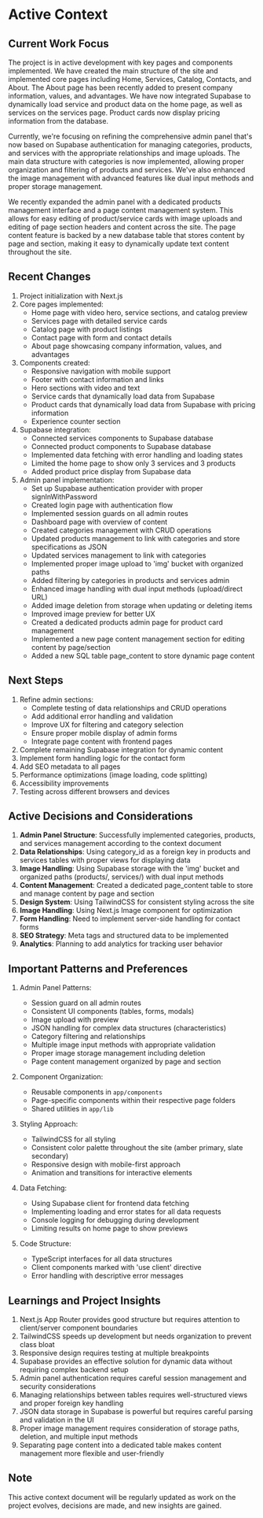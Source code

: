 # Active Context

## Current Work Focus

The project is in active development with key pages and components implemented. We have created the main structure of the site and implemented core pages including Home, Services, Catalog, Contacts, and About. The About page has been recently added to present company information, values, and advantages. We have now integrated Supabase to dynamically load service and product data on the home page, as well as services on the services page. Product cards now display pricing information from the database.

Currently, we're focusing on refining the comprehensive admin panel that's now based on Supabase authentication for managing categories, products, and services with the appropriate relationships and image uploads. The main data structure with categories is now implemented, allowing proper organization and filtering of products and services. We've also enhanced the image management with advanced features like dual input methods and proper storage management.

We recently expanded the admin panel with a dedicated products management interface and a page content management system. This allows for easy editing of product/service cards with image uploads and editing of page section headers and content across the site. The page content feature is backed by a new database table that stores content by page and section, making it easy to dynamically update text content throughout the site.

## Recent Changes

1. Project initialization with Next.js
2. Core pages implemented:
   - Home page with video hero, service sections, and catalog preview
   - Services page with detailed service cards
   - Catalog page with product listings
   - Contact page with form and contact details
   - About page showcasing company information, values, and advantages
3. Components created:
   - Responsive navigation with mobile support
   - Footer with contact information and links
   - Hero sections with video and text
   - Service cards that dynamically load data from Supabase
   - Product cards that dynamically load data from Supabase with pricing information
   - Experience counter section
4. Supabase integration:
   - Connected services components to Supabase database
   - Connected product components to Supabase database
   - Implemented data fetching with error handling and loading states
   - Limited the home page to show only 3 services and 3 products
   - Added product price display from Supabase data
5. Admin panel implementation:
   - Set up Supabase authentication provider with proper signInWithPassword
   - Created login page with authentication flow
   - Implemented session guards on all admin routes
   - Dashboard page with overview of content
   - Created categories management with CRUD operations
   - Updated products management to link with categories and store specifications as JSON
   - Updated services management to link with categories
   - Implemented proper image upload to 'img' bucket with organized paths
   - Added filtering by categories in products and services admin
   - Enhanced image handling with dual input methods (upload/direct URL)
   - Added image deletion from storage when updating or deleting items
   - Improved image preview for better UX
   - Created a dedicated products admin page for product card management
   - Implemented a new page content management section for editing content by page/section
   - Added a new SQL table page_content to store dynamic page content

## Next Steps

1. Refine admin sections:
   - Complete testing of data relationships and CRUD operations
   - Add additional error handling and validation
   - Improve UX for filtering and category selection
   - Ensure proper mobile display of admin forms
   - Integrate page content with frontend pages
2. Complete remaining Supabase integration for dynamic content
3. Implement form handling logic for the contact form
4. Add SEO metadata to all pages
5. Performance optimizations (image loading, code splitting)
6. Accessibility improvements
7. Testing across different browsers and devices

## Active Decisions and Considerations

1. **Admin Panel Structure**: Successfully implemented categories, products, and services management according to the context document
2. **Data Relationships**: Using category_id as a foreign key in products and services tables with proper views for displaying data
3. **Image Handling**: Using Supabase storage with the 'img' bucket and organized paths (products/, services/) with dual input methods
4. **Content Management**: Created a dedicated page_content table to store and manage content by page and section
5. **Design System**: Using TailwindCSS for consistent styling across the site
6. **Image Handling**: Using Next.js Image component for optimization
7. **Form Handling**: Need to implement server-side handling for contact forms
8. **SEO Strategy**: Meta tags and structured data to be implemented
9. **Analytics**: Planning to add analytics for tracking user behavior

## Important Patterns and Preferences

1. Admin Panel Patterns:

   - Session guard on all admin routes
   - Consistent UI components (tables, forms, modals)
   - Image upload with preview
   - JSON handling for complex data structures (characteristics)
   - Category filtering and relationships
   - Multiple image input methods with appropriate validation
   - Proper image storage management including deletion
   - Page content management organized by page and section

2. Component Organization:

   - Reusable components in `app/components`
   - Page-specific components within their respective page folders
   - Shared utilities in `app/lib`

3. Styling Approach:

   - TailwindCSS for all styling
   - Consistent color palette throughout the site (amber primary, slate secondary)
   - Responsive design with mobile-first approach
   - Animation and transitions for interactive elements

4. Data Fetching:

   - Using Supabase client for frontend data fetching
   - Implementing loading and error states for all data requests
   - Console logging for debugging during development
   - Limiting results on home page to show previews

5. Code Structure:
   - TypeScript interfaces for all data structures
   - Client components marked with 'use client' directive
   - Error handling with descriptive error messages

## Learnings and Project Insights

1. Next.js App Router provides good structure but requires attention to client/server component boundaries
2. TailwindCSS speeds up development but needs organization to prevent class bloat
3. Responsive design requires testing at multiple breakpoints
4. Supabase provides an effective solution for dynamic data without requiring complex backend setup
5. Admin panel authentication requires careful session management and security considerations
6. Managing relationships between tables requires well-structured views and proper foreign key handling
7. JSON data storage in Supabase is powerful but requires careful parsing and validation in the UI
8. Proper image management requires consideration of storage paths, deletion, and multiple input methods
9. Separating page content into a dedicated table makes content management more flexible and user-friendly

## Note

This active context document will be regularly updated as work on the project evolves, decisions are made, and new insights are gained.

